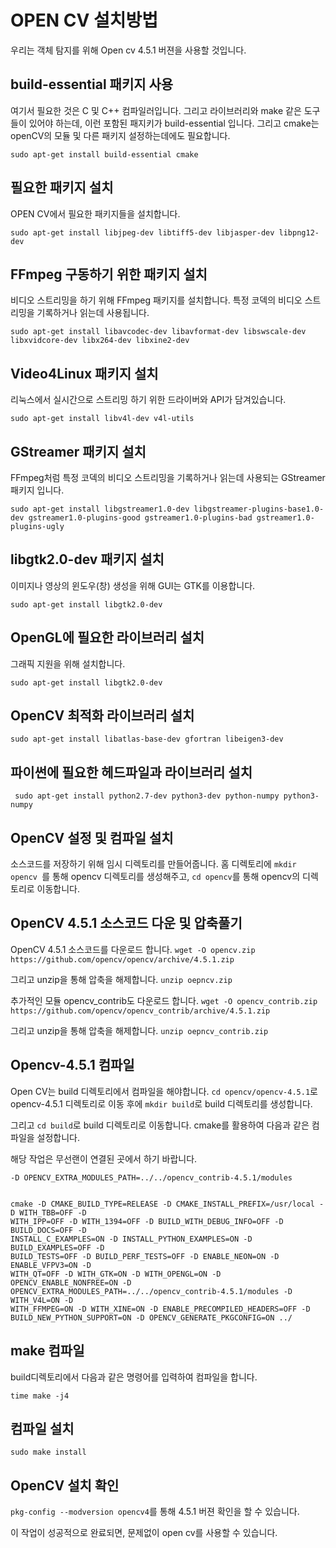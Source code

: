 # OPEN CV 설치방법

우리는 객체 탐지를 위해 Open cv 4.5.1 버젼을 사용할 것입니다.

## build-essential 패키지 사용

여기서 필요한 것은 C 및 C++ 컴파일러입니다. 그리고 라이브러리와 make 같은 도구들이 있어야 하는데, 이런 포함된 패지키가  build-essential 입니다.
그리고 cmake는 openCV의 모듈 및 다른 패키지 설정하는데에도 필요합니다.

 ``` sudo apt-get install build-essential cmake ```
 
 ## 필요한 패키지 설치
 
 OPEN CV에서 필요한 패키지들을 설치합니다.
 
 ``` sudo apt-get install libjpeg-dev libtiff5-dev libjasper-dev libpng12-dev ``` 
 
 ## FFmpeg 구동하기 위한 패키지 설치
 
 비디오 스트리밍을 하기 위해 FFmpeg 패키지를 설치합니다.
 특정 코덱의 비디오 스트리밍을 기록하거나 읽는데 사용됩니다.

``` sudo apt-get install libavcodec-dev libavformat-dev libswscale-dev libxvidcore-dev libx264-dev libxine2-dev ```

## Video4Linux 패키지 설치

리눅스에서 실시간으로 스트리밍 하기 위한 드라이버와 API가 담겨있습니다.

``` sudo apt-get install libv4l-dev v4l-utils ```

## GStreamer 패키지 설치

FFmpeg처럼 특정 코덱의 비디오 스트리밍을 기록하거나 읽는데 사용되는 GStreamer 패키지 입니다.

``` sudo apt-get install libgstreamer1.0-dev libgstreamer-plugins-base1.0-dev gstreamer1.0-plugins-good gstreamer1.0-plugins-bad gstreamer1.0-plugins-ugly ```

## libgtk2.0-dev 패키지 설치

이미지나 영상의 윈도우(창) 생성을 위해 GUI는 GTK를 이용합니다.

``` sudo apt-get install libgtk2.0-dev ```

## OpenGL에 필요한 라이브러리 설치

그래픽 지원을 위해 설치합니다.

``` sudo apt-get install libgtk2.0-dev ```

## OpenCV 최적화 라이브러리 설치

``` sudo apt-get install libatlas-base-dev gfortran libeigen3-dev ```

## 파이썬에 필요한 헤드파일과 라이브러리 설치

```  sudo apt-get install python2.7-dev python3-dev python-numpy python3-numpy ```

## OpenCV 설정 및 컴파일 설치

소스코드를 저장하기 위해 임시 디렉토리를 만들어줍니다.
홈 디렉토리에 ```mkdir opencv ```를 통해 opencv 디렉토리를 생성해주고, 
``` cd opencv ```를 통해 opencv의 디렉토리로 이동합니다.

## OpenCV 4.5.1 소스코드 다운 및 압축풀기

OpenCV 4.5.1 소스코드를 다운로드 합니다. 
``` wget -O opencv.zip https://github.com/opencv/opencv/archive/4.5.1.zip ```

그리고 unzip을 통해 압축을 해제합니다.
``` unzip oepncv.zip ```

추가적인 모듈 opencv_contrib도 다운로드 합니다.
``` wget -O opencv_contrib.zip https://github.com/opencv/opencv_contrib/archive/4.5.1.zip ```

그리고 unzip을 통해 압축을 해제합니다.
``` unzip oepncv_contrib.zip ```


## Opencv-4.5.1 컴파일

Open CV는 build 디렉토리에서 컴파일을 해야합니다.
``` cd opencv/opencv-4.5.1 ```로 opencv-4.5.1 디렉토리로 이동 후에 ``` mkdir build ```로 build 디렉토리를 생성합니다.

그리고 ``` cd build ```로 build 디렉토리로 이동합니다.
cmake를 활용하여 다음과 같은 컴파일을 설정합니다.

해당 작업은 무선랜이 연결된 곳에서 하기 바랍니다.

```
-D OPENCV_EXTRA_MODULES_PATH=../../opencv_contrib-4.5.1/modules 


cmake -D CMAKE_BUILD_TYPE=RELEASE -D CMAKE_INSTALL_PREFIX=/usr/local -D WITH_TBB=OFF -D
WITH_IPP=OFF -D WITH_1394=OFF -D BUILD_WITH_DEBUG_INFO=OFF -D BUILD_DOCS=OFF -D
INSTALL_C_EXAMPLES=ON -D INSTALL_PYTHON_EXAMPLES=ON -D BUILD_EXAMPLES=OFF -D
BUILD_TESTS=OFF -D BUILD_PERF_TESTS=OFF -D ENABLE_NEON=ON -D ENABLE_VFPV3=ON -D
WITH_QT=OFF -D WITH_GTK=ON -D WITH_OPENGL=ON -D OPENCV_ENABLE_NONFREE=ON -D
OPENCV_EXTRA_MODULES_PATH=../../opencv_contrib-4.5.1/modules -D WITH_V4L=ON -D
WITH_FFMPEG=ON -D WITH_XINE=ON -D ENABLE_PRECOMPILED_HEADERS=OFF -D
BUILD_NEW_PYTHON_SUPPORT=ON -D OPENCV_GENERATE_PKGCONFIG=ON ../
```

## make 컴파일

build디렉토리에서 다음과 같은 명령어를 입력하여 컴파일을 합니다.

``` time make -j4 ```

## 컴파일 설치

``` sudo make install ```

## OpenCV 설치 확인

```pkg-config --modversion opencv4```를 통해 4.5.1 버젼 확인을 할 수 있습니다.

이 작업이 성공적으로 완료되면, 문제없이 open cv를 사용할 수 있습니다.

